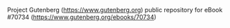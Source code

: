 Project Gutenberg (https://www.gutenberg.org) public repository for
eBook #70734 (https://www.gutenberg.org/ebooks/70734)
